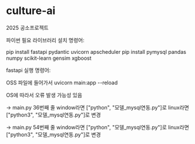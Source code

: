 # culture-ai
2025 공소프로젝트

파이썬 필요 라이브러리 설치 명령어:

pip install fastapi pydantic uvicorn apscheduler
pip install pymysql pandas numpy scikit-learn gensim xgboost

fastapi 실행 명령어:

OSS 파일에 들어가서
uvicorn main:app --reload

OS에 따라서 오류 발생 가능성 있음

-> main.py 36번째 줄 window라면 ["python", "모델_mysql연동.py"]로
linux라면 ["python3", "모델_mysql연동.py"]로 변경

-> main.py 54번째 줄 window라면 ["python", "모델_mysql연동.py"]로
linux라면 ["python3", "모델_mysql연동.py"]로 변경
